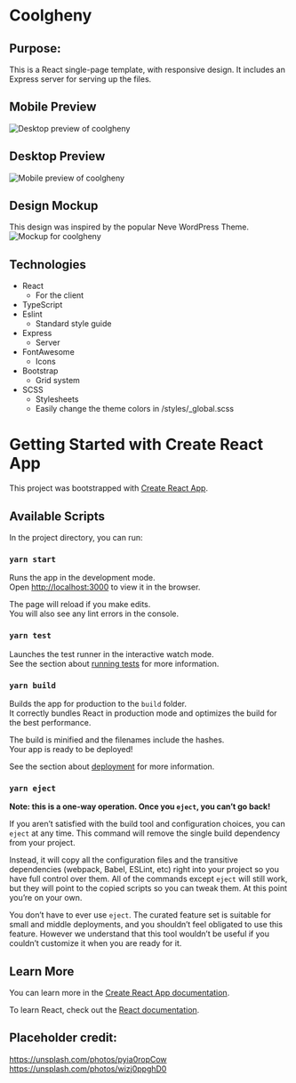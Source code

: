# Coolgheny
## Purpose:
This is a React single-page template, with responsive design. 
It includes an Express server for serving up the files. 

## Mobile Preview
![Desktop preview of coolgheny](https://github.com/jwnukoski/coolgheny/blob/main/images/desktop_preview.png?raw=true "coolgheny desktop preview")  

## Desktop Preview
![Mobile preview of coolgheny](https://github.com/jwnukoski/coolgheny/blob/main/images/mobile_preview.png?raw=true "coolgheny mobile preview")  

## Design Mockup
This design was inspired by the popular Neve WordPress Theme. 
![Mockup for coolgheny](https://github.com/jwnukoski/coolgheny/blob/main/images/mockup.png?raw=true "coolgheny mockup")


## Technologies
- React
    - For the client
- TypeScript
- Eslint
    - Standard style guide
- Express
    - Server
- FontAwesome
    - Icons
- Bootstrap
    - Grid system
- SCSS
    - Stylesheets
    - Easily change the theme colors in /styles/_global.scss

# Getting Started with Create React App

This project was bootstrapped with [Create React App](https://github.com/facebook/create-react-app).

## Available Scripts

In the project directory, you can run:

### `yarn start`

Runs the app in the development mode.\
Open [http://localhost:3000](http://localhost:3000) to view it in the browser.

The page will reload if you make edits.\
You will also see any lint errors in the console.

### `yarn test`

Launches the test runner in the interactive watch mode.\
See the section about [running tests](https://facebook.github.io/create-react-app/docs/running-tests) for more information.

### `yarn build`

Builds the app for production to the `build` folder.\
It correctly bundles React in production mode and optimizes the build for the best performance.

The build is minified and the filenames include the hashes.\
Your app is ready to be deployed!

See the section about [deployment](https://facebook.github.io/create-react-app/docs/deployment) for more information.

### `yarn eject`

**Note: this is a one-way operation. Once you `eject`, you can’t go back!**

If you aren’t satisfied with the build tool and configuration choices, you can `eject` at any time. This command will remove the single build dependency from your project.

Instead, it will copy all the configuration files and the transitive dependencies (webpack, Babel, ESLint, etc) right into your project so you have full control over them. All of the commands except `eject` will still work, but they will point to the copied scripts so you can tweak them. At this point you’re on your own.

You don’t have to ever use `eject`. The curated feature set is suitable for small and middle deployments, and you shouldn’t feel obligated to use this feature. However we understand that this tool wouldn’t be useful if you couldn’t customize it when you are ready for it.

## Learn More

You can learn more in the [Create React App documentation](https://facebook.github.io/create-react-app/docs/getting-started).

To learn React, check out the [React documentation](https://reactjs.org/).


## Placeholder credit:
https://unsplash.com/photos/pyia0ropCow  
https://unsplash.com/photos/wizj0ppghD0  